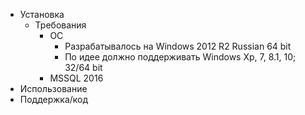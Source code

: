 - Установка
    - Требования
        - ОС
            - Разрабатывалось на Windows 2012 R2 Russian 64 bit
            - По идее должно поддерживать Windows Xp, 7, 8.1, 10; 32/64 bit
        - MSSQL 2016
- Использование
- Поддержка/код
